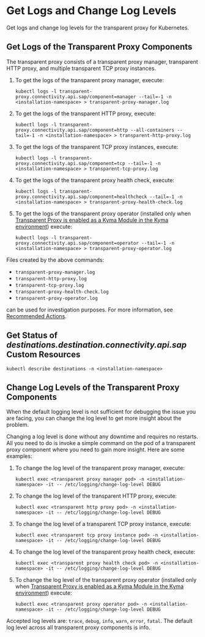 <!-- loio974a5e59d44245f2bb29e84dfb31b5d1 -->

# Get Logs and Change Log Levels

Get logs and change log levels for the transparent proxy for Kubernetes.



<a name="loio974a5e59d44245f2bb29e84dfb31b5d1__section_ydc_nfn_t5b"/>

## Get Logs of the Transparent Proxy Components

The transparent proxy consists of a transparent proxy manager, transparent HTTP proxy, and multiple transparent TCP proxy instances.

1.  To get the logs of the transparent proxy manager, execute:

    ```
    kubectl logs -l transparent-proxy.connectivity.api.sap/component=manager --tail=-1 -n <installation-namespace> > transparent-proxy-manager.log
    ```

2.  To get the logs of the transparent HTTP proxy, execute:

    ```
    kubectl logs -l transparent-proxy.connectivity.api.sap/component=http --all-containers --tail=-1 -n <installation-namespace> > transparent-http-proxy.log
    ```

3.  To get the logs of the transparent TCP proxy instances, execute:

    ```
    kubectl logs -l transparent-proxy.connectivity.api.sap/component=tcp --tail=-1 -n <installation-namespace> > transparent-tcp-proxy.log
    ```

4.  To get the logs of the transparent proxy health check, execute:

    ```
    kubectl logs -l transparent-proxy.connectivity.api.sap/component=healthcheck --tail=-1 -n <installation-namespace> > transparent-proxy-health-check.log
    ```

5.  To get the logs of the transparent proxy operator \(installed only when [Transparent Proxy is enabled as a Kyma Module in the Kyma environment](transparent-proxy-in-the-kyma-environment-1700cfe.md)\) execute:

    ```
    kubectl logs -l transparent-proxy.connectivity.api.sap/component=operator --tail=-1 -n <installation-namespace> > transparent-proxy-operator.log
    ```


Files created by the above commands:

-   `transparent-proxy-manager.log`
-   `transparent-http-proxy.log`
-   `transparent-tcp-proxy.log`
-   `transparent-proxy-health-check.log`
-   `transparent-proxy-operator.log` 

can be used for investigation purposes. For more information, see [Recommended Actions](recommended-actions-20b1a62.md).



<a name="loio974a5e59d44245f2bb29e84dfb31b5d1__section_ng1_4fn_t5b"/>

## Get Status of *destinations.destination.connectivity.api.sap* Custom Resources

```
kubectl describe destinations -n <installation-namespace>
```



<a name="loio974a5e59d44245f2bb29e84dfb31b5d1__section_rjt_4sf_vwb"/>

## Change Log Levels of the Transparent Proxy Components

When the default logging level is not sufficient for debugging the issue you are facing, you can change the log level to get more insight about the problem.

Changing a log level is done without any downtime and requires no restarts. All you need to do is invoke a simple command on the pod of a transparent proxy component where you need to gain more insight. Here are some examples:

1.  To change the log level of the transparent proxy manager, execute:

    ```
    kubectl exec <transparent proxy manager pod> -n <installation-namespace> -it -- /etc/logging/change-log-level DEBUG
    ```

2.  To change the log level of the transparent HTTP proxy, execute:

    ```
    kubectl exec <transparent http proxy pod> -n <installation-namespace> -it -- /etc/logging/change-log-level DEBUG
    ```

3.  To change the log level of a transparent TCP proxy instance, execute:

    ```
    kubectl exec <transparent tcp proxy instance pod> -n <installation-namespace> -it -- /etc/logging/change-log-level DEBUG
    ```

4.  To change the log level of the transparent proxy health check, execute:

    ```
    kubectl exec <transparent proxy health check pod> -n <installation-namespace> -it -- /etc/logging/change-log-level DEBUG
    ```

5.  To change the log level of the transparent proxy operator \(installed only when [Transparent Proxy is enabled as a Kyma Module in the Kyma environment](transparent-proxy-in-the-kyma-environment-1700cfe.md)\) execute:

    ```
    kubectl exec <transparent proxy operator pod> -n <installation-namespace> -it -- /etc/logging/change-log-level DEBUG
    ```


Accepted log levels are: `trace`, `debug`, `info`, `warn`, `error`, `fatal`. The default log level across all transparent proxy components is info.

